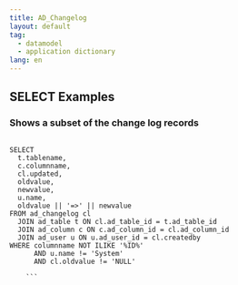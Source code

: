 ```yaml
---
title: AD_Changelog
layout: default
tag: 
  - datamodel
  - application dictionary
lang: en
---
```


## SELECT Examples

### Shows a subset of the change log records
```

SELECT
  t.tablename,
  c.columnname,
  cl.updated,
  oldvalue,
  newvalue,
  u.name,
  oldvalue || '=>' || newvalue
FROM ad_changelog cl
  JOIN ad_table t ON cl.ad_table_id = t.ad_table_id
  JOIN ad_column c ON c.ad_column_id = cl.ad_column_id
  JOIN ad_user u ON u.ad_user_id = cl.createdby
WHERE columnname NOT ILIKE '%ID%'
      AND u.name != 'System'
      AND cl.oldvalue != 'NULL'
	  
	```

